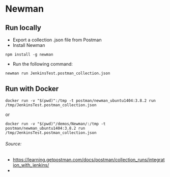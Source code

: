 # Newman

## Run locally
* Export a collection .json file from Postman
* Install Newman
```shell script
npm install -g newman
```
* Run the following command:
```shell script
newman run JenkinsTest.postman_collection.json 
```

## Run with Docker
```shell script
docker run -v "$(pwd)":/tmp -t postman/newman_ubuntu1404:3.8.2 run /tmp/JenkinsTest.postman_collection.json
```
or
```shell script
docker run -v "$(pwd)"/demos/Newman/:/tmp -t postman/newman_ubuntu1404:3.8.2 run /tmp/JenkinsTest.postman_collection.json
```

###### Source:
- https://learning.getpostman.com/docs/postman/collection_runs/integration_with_jenkins/
- 